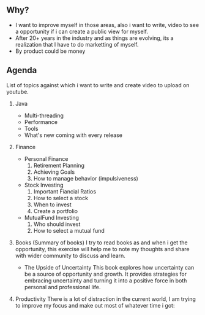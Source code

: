## Why?

- I want to improve myself in those areas, also i want to write, video to see a opportunity if i can create
a public view for myself.
- After 20+ years in the industry and as things are evolving, its a realization that I have to do marketting of myself.
- By product could be money 

## Agenda
List of topics against which i want to write and create video to upload on youtube.

1. Java
    - Multi-threading
    - Performance
    - Tools
    - What's new coming with every release

2. Finance
    - Personal Finance
        1. Retirement Planning
        2. Achieving Goals
        3. How to manage behavior (impulsiveness)
    - Stock Investing
        1. Important Fiancial Ratios
        2. How to select a stock 
        3. When to invest
        4. Create a portfolio
    - MutualFund Investing
        1. Who should invest 
        2. How to select a mutual fund

3. Books (Summary of books)
I try to read books as and when i get the opportunity, this exercise will help me to note my thoughts and share with wider community to discuss and learn. 

    - The Upside of Uncertainty
        This book explores how uncertainty can be a source of opportunity and growth. It provides strategies for embracing uncertainty and turning it into a positive force in both personal and professional life.

4. Productivity
There is a lot of distraction in the current world, I am trying to improve my focus and make out most of whatever time i got:

    
